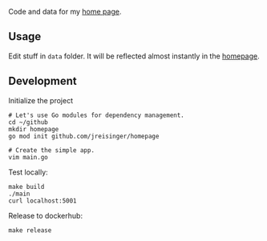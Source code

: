Code and data for my [home page](https://reisinge.net).

## Usage

Edit stuff in `data` folder. It will be reflected almost instantly in the [homepage](https://reisinge.net).

## Development

Initialize the project

```
# Let's use Go modules for dependency management.
cd ~/github
mkdir homepage
go mod init github.com/jreisinger/homepage

# Create the simple app.
vim main.go
```

Test locally:

```
make build
./main
curl localhost:5001
```

Release to dockerhub:

```
make release
```
